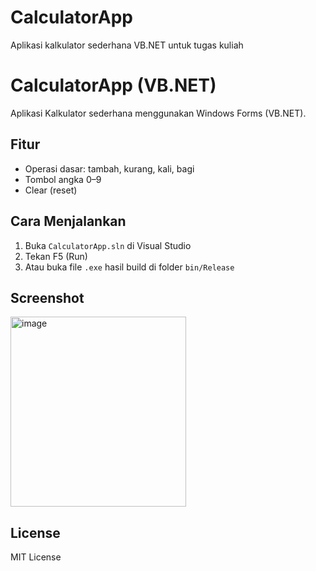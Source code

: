 # CalculatorApp
Aplikasi kalkulator sederhana VB.NET untuk tugas kuliah
# CalculatorApp (VB.NET)

Aplikasi Kalkulator sederhana menggunakan Windows Forms (VB.NET).

## Fitur
- Operasi dasar: tambah, kurang, kali, bagi
- Tombol angka 0–9
- Clear (reset)

## Cara Menjalankan
1. Buka `CalculatorApp.sln` di Visual Studio
2. Tekan F5 (Run)
3. Atau buka file `.exe` hasil build di folder `bin/Release`

## Screenshot
<img width="281" height="304" alt="image" src="https://github.com/user-attachments/assets/188235e5-96c8-4ace-9e65-7a9a8c078993" />


## License
MIT License

